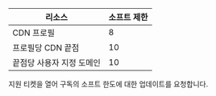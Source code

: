 
리소스 | 소프트 제한
---------|-----------
CDN 프로필 | 8
프로필당 CDN 끝점 | 10
끝점당 사용자 지정 도메인 | 10 

지원 티켓을 열어 구독의 소프트 한도에 대한 업데이트를 요청합니다.

<!---HONumber=AcomDC_0824_2016-->